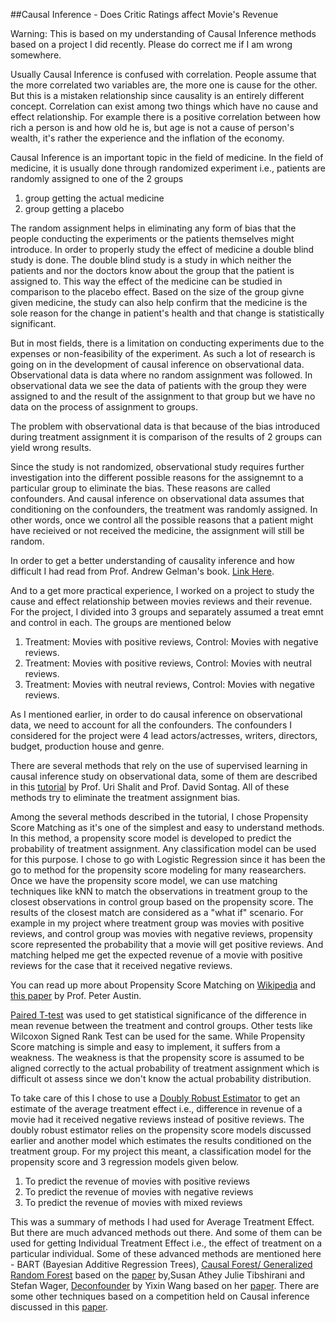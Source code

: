 ##Causal Inference - Does Critic Ratings affect Movie's Revenue

Warning: This is based on my understanding of Causal Inference methods based on a project I did recently. Please do correct me if I am wrong somewhere. 

Usually Causal Inference is confused with correlation. People assume that the more correlated two variables are, the more one is cause for the other. But this is a mistaken relationship since causality is an entirely different concept. Correlation can exist among two things which have no cause and effect relationship. For example there is a positive correlation between how rich a person is and how old he is, but age is not a cause of person's wealth, it's rather the experience and the inflation of the economy.   

Causal Inference is an important topic in the field of medicine. In the field of medicine, it is usually done through randomized experiment i.e., patients are randomly assigned to one of the 2 groups 
1. group getting the actual medicine
2. group getting a placebo

The random assignment helps in eliminating any form of bias that the people conducting the experiments or the patients themselves might introduce. In order to properly study the effect of medicine a double blind study is done. The double blind study is a study in which neither the patients and nor the doctors know about the group that the patient is assigned to. This way the effect of the medicine can be studied in comparison to the placebo effect. Based on the size of the group givne given medicine, the study can also help confirm that the medicine is the sole reason for the change in patient's health and that change is statistically significant. 

But in most fields, there is a limitation on conducting experiments due to the expenses or non-feasibility of the experiment. As such a lot of research is going on in the development of causal inference on observational data. Observational data is data where no random assignment was followed. In observational data we see the data of patients with the group they were assigned to and the result of the assignment to that group but we have no data on the process of assignment to groups.

The problem with observational data is that because of the bias introduced during treatment assignment it is comparison of the results of 2 groups can yield wrong results. 

Since the study is not randomized, observational study requires further investigation into the different possible reasons for the assignemnt to a particular group to eliminate the bias. These reasons are called confounders. And causal inference on observational data assumes that conditioning on the confounders, the treatment was randomly assigned. In other words, once we control all the possible reasons that a patient might have recieived or not received the medicine, the assignment will still be random. 

In order to get a better understanding of causality inference and how difficult I had read from Prof. Andrew Gelman's book. [Link Here](http://www.stat.columbia.edu/~gelman/arm/chap9.pdf). 

And to a get more practical experience, I worked on a project to study the cause and effect relationship between movies reviews and their revenue. For the project, I divided into 3 groups and separately assumed a treat emnt and control in each. The groups are mentioned below 
1. Treatment: Movies with positive reviews, Control: Movies with negative reviews.
2. Treatment: Movies with positive reviews, Control: Movies with neutral reviews.
3. Treatment: Movies with neutral reviews, Control: Movies with negative reviews.

As I mentioned earlier, in order to do causal inference on observational data, we need to account for all the confounders. The confounders I considered for the project were 4 lead actors/actresses, writers, directors, budget, production house and genre.

There are several methods that rely on the use of supervised learning in causal inference study on observational data, some of them are described in this [tutorial](https://cs.nyu.edu/~shalit/slides.pdf) by Prof. Uri Shalit and Prof. David Sontag. All of these methods try to eliminate the treatment assignment bias.

Among the several methods described in the tutorial, I chose Propensity Score Matching as it's one of the simplest and easy to understand methods. In this method, a propensity score model is developed to predict the probability of treatment assignment. Any classification model can be used for this purpose. I chose to go with Logistic Regression since it has been the go to method for the propensity score modeling for many reasearchers. Once we have the propensity score model, we can use matching techniques like kNN to match the observations in treatment group to the closest observations in control group based on the propensity score. The results of the closest match are considered as a "what if" scenario. For example in my project where treatment group was movies with positive reviews, and control group was movies with negative reviews, propensity score represented the probability that a movie will get positive reviews. And  matching helped me get the expected revenue of a movie with positive reviews for the case that it received negative reviews. 

You can read up more about Propensity Score Matching on [Wikipedia](https://en.wikipedia.org/wiki/Propensity_score_matching) and [this paper](https://www.ncbi.nlm.nih.gov/pmc/articles/PMC3144483/) by Prof. Peter Austin.

[Paired T-test](http://www.statstutor.ac.uk/resources/uploaded/paired-t-test.pdf) was used to get statistical significance of the difference in mean revenue between the treatment and control groups. Other tests like Wilcoxon Signed Rank Test can be used for the same. While Propensity Score matching is simple and easy to implement, it suffers from a weakness. The weakness is that the propensity score is assumed to be aligned correctly to the actual probability of treatment assignment which is difficult ot assess since we don't know the actual probability distribution.

To take care of this I chose to use a [Doubly Robust Estimator](https://www4.stat.ncsu.edu/~davidian/double.pdf) to get an estimate of the average treatment effect i.e., difference in revenue of a movie had it received negative reviews instead of positive reviews. The doubly robust estimator relies on the propensity score models discussed earlier and another model which estimates the results conditioned on the treatment group. For my project this meant, a classification model for the propensity score and 3 regression models given below. 
1. To predict the revenue of movies with positive reviews
2. To predict the revenue of movies with negative reviews
3. To predict the revenue of movies with mixed reviews

This was a summary of methods I had used for Average Treatment Effect. But there are much advanced methods out there. And some of them can be used for getting Individual Treatment Effect i.e., the effect of treatment on a particular individual. Some of these advanced methods are mentioned here - BART (Bayesian Additive Regression Trees), [Causal Forest/ Generalized Random Forest](https://github.com/grf-labs/grf) based on the [paper](https://arxiv.org/pdf/1610.01271.pdf) by,Susan Athey Julie Tibshirani and Stefan Wager, [Deconfounder](https://github.com/blei-lab/deconfounder_tutorial) by Yixin Wang based on her [paper](https://arxiv.org/pdf/1805.06826.pdf).  There are some other techniques based on a competition held on Causal inference discussed in this [paper](https://arxiv.org/pdf/1707.02641.pdf).
